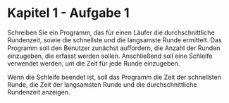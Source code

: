 # Kapitel 1 - Aufgabe 1
Schreiben Sie ein Programm, das für einen Läufer die durchschnittliche Rundenzeit, sowie die schnellste und die langsamste Runde ermittelt. Das Programm soll den Benutzer zunächst auﬀordern, die Anzahl der Runden einzugeben, die erfasst werden sollen. Anschließend soll eine Schleife verwendet werden, um die Zeit für jede Runde einzugeben.

Wenn die Schleife beendet ist, soll das Programm die Zeit der schnellsten Runde, die Zeit der langsamsten Runde und die durchschnittliche Rundenzeit anzeigen.
